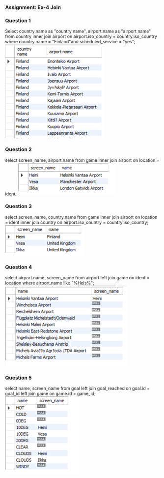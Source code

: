 ### Assignment: Ex-4 Join

### Question 1
Select country.name as "country name", airport.name as "airport name" from country inner join airport on airport.iso_country = country.iso_country where country.name = "Finland"and scheduled_service = "yes";
![screenshot](Screenshots/join_1.png)


### Question 2
select screen_name, airport.name from game inner join airport on location = ident;
![screenshot](Screenshots/join_2.png)

### Question 3
select screen_name, country.name from game inner join airport on location = ident
inner join country on airport.iso_country = country.iso_country;
![screenshot](Screenshots/join_3.png)

### Question 4
select airport.name, screen_name from airport left join game on ident = location where airport.name like "%Hels%";
![screenshot](Screenshots/join_4.png)

### Question 5
select name, screen_name from goal left join goal_reached on goal.id = goal_id left join game on game.id = game_id;
![screenshot](Screenshots/join_5.png)